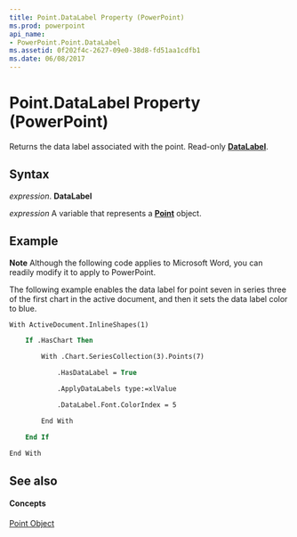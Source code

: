 ```yaml
---
title: Point.DataLabel Property (PowerPoint)
ms.prod: powerpoint
api_name:
- PowerPoint.Point.DataLabel
ms.assetid: 0f202f4c-2627-09e0-38d8-fd51aa1cdfb1
ms.date: 06/08/2017
---
```



# Point.DataLabel Property (PowerPoint)

Returns the data label associated with the point. Read-only  **[DataLabel](datalabel-object-powerpoint.md)**.


## Syntax

 _expression_. **DataLabel**

 _expression_ A variable that represents a **[Point](point-object-powerpoint.md)** object.


## Example




 **Note**  Although the following code applies to Microsoft Word, you can readily modify it to apply to PowerPoint.

The following example enables the data label for point seven in series three of the first chart in the active document, and then it sets the data label color to blue.




```vb
With ActiveDocument.InlineShapes(1)

    If .HasChart Then

        With .Chart.SeriesCollection(3).Points(7)

            .HasDataLabel = True

            .ApplyDataLabels type:=xlValue

            .DataLabel.Font.ColorIndex = 5

        End With

    End If

End With
```


## See also


#### Concepts


[Point Object](point-object-powerpoint.md)

